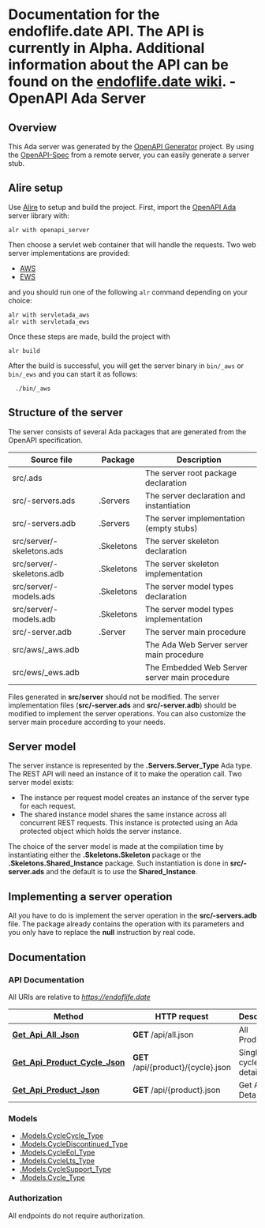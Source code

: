 # Documentation for the endoflife.date API. The API is currently in Alpha. Additional information about the API can be found on the [endoflife.date wiki](https://github.com/endoflife_date/endoflife.date/wiki). - OpenAPI Ada Server

## Overview

This Ada server was generated by the [OpenAPI Generator](https://openapi-generator.tech) project.
By using the [OpenAPI-Spec](https://github.com/OAI/OpenAPI-Specification) from a remote server,
you can easily generate a server stub.

## Alire setup

Use [Alire](https://github.com/alire-project/alire) to setup and build the project.
First, import the [OpenAPI Ada](https://gitlab.com/stcarrez/openapi-ada) server library with:

```shell
alr with openapi_server
```

Then choose a servlet web container that will handle the requests.
Two web server implementations are provided:

* [AWS](https://github.com/AdaCore/aws)
* [EWS](https://github.com/simonjwright/ews)

and you should run one of the following `alr` command depending on your choice:

```
alr with servletada_aws
alr with servletada_ews
```

Once these steps are made, build the project with

```
alr build
```

After the build is successful, you will get the server binary
in `bin/_aws` or `bin/_ews` and you can start it as follows:

```shell
  ./bin/_aws
```

## Structure of the server

The server consists of several Ada packages that are generated from
the OpenAPI specification.

Source file | Package | Description
------------ | ------------- | -------------
src/.ads||The server root package declaration
src/-servers.ads|.Servers|The server declaration and instantiation
src/-servers.adb|.Servers|The server implementation (empty stubs)
src/server/-skeletons.ads|.Skeletons|The server skeleton declaration
src/server/-skeletons.adb|.Skeletons|The server skeleton implementation
src/server/-models.ads|.Skeletons|The server model types declaration
src/server/-models.adb|.Skeletons|The server model types implementation
src/-server.adb|.Server|The server main procedure
src/aws/_aws.adb||The Ada Web Server server main procedure
src/ews/_ews.adb||The Embedded Web Server server main procedure

Files generated in **src/server** should not be modified.  The server implementation
files (**src/-server.ads** and **src/-server.adb**) should
be modified to implement the server operations.  You can also customize the server
main procedure according to your needs.

## Server model

The server instance is represented by the **.Servers.Server_Type** Ada type.
The REST API will need an instance of it to make the operation call.  Two server model
exists:

- The instance per request model creates an instance of the server type for each request.
- The shared instance model shares the same instance across all concurrent REST requests.  This instance is protected using an Ada protected object which holds the server instance.

The choice of the server model is made at the compilation time by instantiating either
the **.Skeletons.Skeleton** package or the **.Skeletons.Shared_Instance**
package.  Such instantiation is done in **src/-server.ads** and the default
is to use the **Shared_Instance**.

## Implementing a server operation

All you have to do is implement the server operation in the **src/-servers.adb** file.
The package already contains the operation with its parameters and you only have to replace
the **null** instruction by real code.

## Documentation

### API Documentation

All URIs are relative to *https://endoflife.date*

Method | HTTP request | Description
------------- | ------------- | -------------
[**Get_Api_All_Json**](DefaultApi.md#Get_Api_All_Json) | **GET** /api/all.json | All Products
[**Get_Api_Product_Cycle_Json**](DefaultApi.md#Get_Api_Product_Cycle_Json) | **GET** /api/{product}/{cycle}.json | Single cycle details
[**Get_Api_Product_Json**](DefaultApi.md#Get_Api_Product_Json) | **GET** /api/{product}.json | Get All Details


### Models

 - [.Models.CycleCycle_Type](CycleCycle_Type.md)
 - [.Models.CycleDiscontinued_Type](CycleDiscontinued_Type.md)
 - [.Models.CycleEol_Type](CycleEol_Type.md)
 - [.Models.CycleLts_Type](CycleLts_Type.md)
 - [.Models.CycleSupport_Type](CycleSupport_Type.md)
 - [.Models.Cycle_Type](Cycle_Type.md)


### Authorization

 All endpoints do not require authorization.

